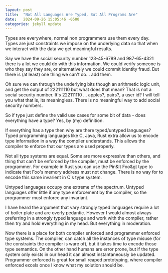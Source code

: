 ```yaml
---
layout: post
title:  "Not All Languages Are Typed, But All Programs Are"
date:   2024-09-26 15:05:46 -0500
categories: jekyll update
---
```

Types are everywhere, normal non programmers use them every day.
Types are just constraints we impose on the underlying data so that when we interact with the data we get meaningful results.


Say we have the social security number 123-45-6789 and 987-65-4321 there is a lot we could do with this information. 
We could verify someone is who they say they are, or alternatively we could commit identity fraud.
But there is (at least) one thing we can't do... add them. 

Oh sure we can through the underlying bits though an arithmetic logic unit, and get the output of 222111110 but what does that mean?
That is not a social security number.
It's 222111110 ... apples?, pairs?, a user id?
I will tell you what that is, its meaningless.
There is no meaningful way to add social security numbers. 

So if type just define the valid use cases for some bit of data - does everything have a type? Yes, by (my) definition.

If everything has a type then why are there typed/untyped languages? 
Typed programming languages like C, Java, Rust extra allow us to encode type information in a way the compiler understands. 
This allows the compiler to enforce that our types are used properly.

Not all type systems are equal. 
Some are more expressive than others, and thing that can't be enforced by the compiler, must be enforced by the programmer.
For example in Rust you can use the Pin&lt Foo&gt type to indicate that Foo's memory address must not change.
There is no way for to encode this same invarient in C's type system. 

Untyped languages occupy one extreme of the spectrum. 
Untyped languages offer little if any type enforcement by the compiler, so the programmer must enforce any invariant.

I have heard the argument that vary strongly typed languages require a lot of boiler plate and are overly pedantic. 
However I would almost always preferring in a strongly typed language and work with the compiler, rather then try and hold everything in my head.
But everything in moderation.

Now there is a place for both compiler enforced and programmer enforced type systems.
The compiler, can catch all the instances of type misuse (for the constraints the compiler is ware of), but it takes time to encode those type semantics.
On the other hand humans are error prone, but if the type system only exists in our head it can almost instantaneously be updated.
Programmer enforced is great for small reaped prototyping, where compiler enforced excels once I know what my solution should be. 


